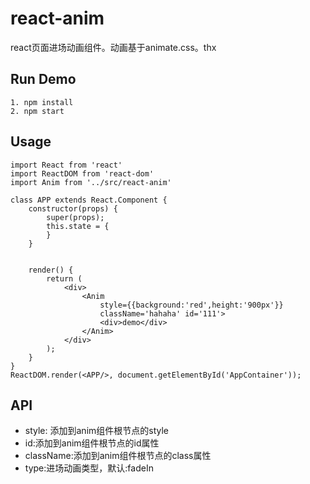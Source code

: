 react-anim
==========

react页面进场动画组件。动画基于animate.css。thx

## Run Demo


```
1. npm install
2. npm start
```


## Usage

```
import React from 'react'
import ReactDOM from 'react-dom'
import Anim from '../src/react-anim'

class APP extends React.Component {
    constructor(props) {
        super(props);
        this.state = {
        }
    }


    render() {
        return (
            <div>
                <Anim
	                style={{background:'red',height:'900px'}}
	                className='hahaha' id='111'>
                    <div>demo</div>
                </Anim>
            </div>
        );
    }
}
ReactDOM.render(<APP/>, document.getElementById('AppContainer'));
```

## API

* style: 添加到anim组件根节点的style
* id:添加到anim组件根节点的id属性
* className:添加到anim组件根节点的class属性
* type:进场动画类型，默认:fadeIn
